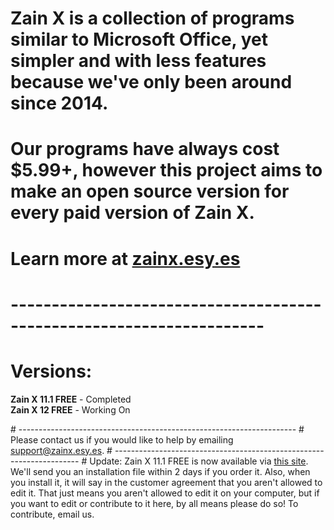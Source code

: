 # Zain X is a collection of programs similar to Microsoft Office, yet simpler and with less features because we've only been around since 2014.
# Our programs have always cost $5.99+, however this project aims to make an open source version for every paid version of Zain X.
# Learn more at <a href="http://zainx.esy.es">zainx.esy.es</a>
# ---------------------------------------------------------------------
# Versions:
<p><b>Zain X 11.1 FREE</b> - Completed<br>
<b>Zain X 12 FREE</b> - Working On</p>
# ---------------------------------------------------------------------
# Please contact us if you would like to help by emailing <a href="mailto:support@zainx.esy.es">support@zainx.esy.es</a>.
# ---------------------------------------------------------------------
# Update: Zain X 11.1 FREE is now available via <a href="https://zainx.ecwid.com/#!/Zain-X-11-1-FREE/p/73068550/category=21102108">this site</a>. We'll send you an installation file within 2 days if you order it. Also, when you install it, it will say in the customer agreement that you aren't allowed to edit it. That just means you aren't allowed to edit it on your computer, but if you want to edit or contribute to it here, by all means please do so! To contribute, email us.
